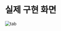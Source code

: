 # 실제 구현 화면

![tab](https://user-images.githubusercontent.com/29946480/111258345-27581b00-8660-11eb-959e-daba59b0f8c6.PNG)
